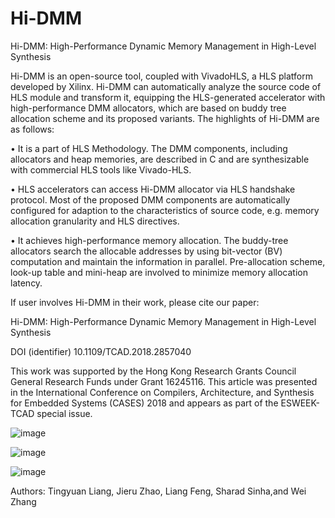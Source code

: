 # Hi-DMM
Hi-DMM: High-Performance Dynamic Memory Management in High-Level Synthesis


Hi-DMM is an open-source tool, coupled with VivadoHLS, a HLS platform developed by Xilinx. Hi-DMM can automatically analyze the source code of HLS module and transform it, equipping the HLS-generated accelerator with high-performance DMM allocators, which are based on buddy tree allocation scheme and its proposed variants. The highlights of Hi-DMM are as follows:

• It is a part of HLS Methodology. The DMM components, including allocators and heap memories, are described in C and are synthesizable with commercial HLS tools like Vivado-HLS.
    
• HLS accelerators can access Hi-DMM allocator via HLS handshake protocol. Most of the proposed DMM components are automatically configured for adaption to the characteristics of source code, e.g. memory allocation granularity and HLS directives.
    
• It achieves high-performance memory allocation. The buddy-tree allocators search the allocable addresses by using bit-vector (BV) computation and maintain the information in parallel. Pre-allocation scheme, look-up table and mini-heap are involved to minimize memory allocation latency.
    

If user involves Hi-DMM in their work, please cite our paper:

Hi-DMM: High-Performance Dynamic Memory Management in High-Level Synthesis

DOI (identifier) 10.1109/TCAD.2018.2857040

This work was supported by the Hong Kong Research Grants Council General Research Funds under Grant 16245116. This article was presented in the International Conference on Compilers, Architecture, and Synthesis for Embedded Systems (CASES) 2018 and appears as part of the ESWEEK-TCAD special issue.

![image](https://github.com/zslwyuan/Hi-DMM/blob/master/Images/compilation.png)


![image](https://github.com/zslwyuan/Hi-DMM/blob/master/Images/original.png)


![image](https://github.com/zslwyuan/Hi-DMM/blob/master/Images/post_HiDMM.png)



Authors:
Tingyuan Liang, Jieru Zhao, Liang Feng, 
Sharad Sinha,and Wei Zhang
